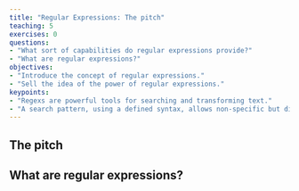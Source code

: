 ```yaml
---
title: "Regular Expressions: The pitch"
teaching: 5
exercises: 0
questions:
- "What sort of capabilities do regular expressions provide?"
- "What are regular expressions?"
objectives:
- "Introduce the concept of regular expressions."
- "Sell the idea of the power of regular expressions."
keypoints:
- "Regexs are powerful tools for searching and transforming text."
- "A search pattern, using a defined syntax, allows non-specific but directed matching."
---
```


## The pitch



## What are regular expressions?
